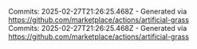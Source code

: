 Commits: 2025-02-27T21:26:25.468Z - Generated via https://github.com/marketplace/actions/artificial-grass
<br>
Commits: 2025-02-27T21:26:25.468Z - Generated via https://github.com/marketplace/actions/artificial-grass
<br>
